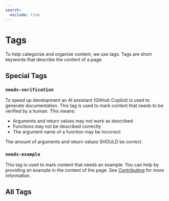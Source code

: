 ```yaml
---
search:
  exclude: true
---
```

# Tags

To help categorize and organize content, we use tags. Tags are short keywords
that describe the content of a page.

## Special Tags

### `needs-verification`

To speed up development an AI assistant (GitHub Copilot) is used to generate
documentation. This tag is used to mark content that needs to be verified by a
human. This means:

- Arguments and return values may not work as described
- Functions may not be described correctly
- The argument name of a function may be incorrect

The amount of arguments and return values SHOULD be correct.

### `needs-example`

This tag is used to mark content that needs an example. You can help by
providing an example in the content of the page. See [Contributing](../portal/contributing.md)
for more information.

## All Tags
